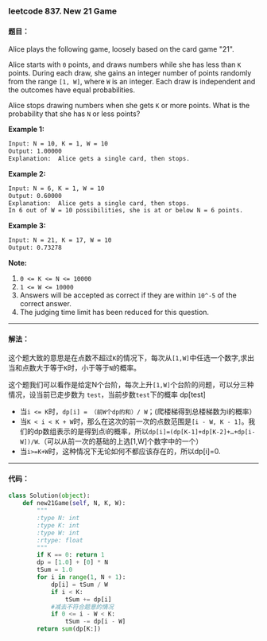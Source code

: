 ### leetcode 837. New 21 Game

#### 题目：

Alice plays the following game, loosely based on the card game "21".

Alice starts with `0` points, and draws numbers while she has less than `K` points.  During each draw, she gains an integer number of points randomly from the range `[1, W]`, where `W` is an integer.  Each draw is independent and the outcomes have equal probabilities.

Alice stops drawing numbers when she gets `K` or more points.  What is the probability that she has `N` or less points?

**Example 1:**

```bash
Input: N = 10, K = 1, W = 10
Output: 1.00000
Explanation:  Alice gets a single card, then stops.
```

**Example 2:**

```bash
Input: N = 6, K = 1, W = 10
Output: 0.60000
Explanation:  Alice gets a single card, then stops.
In 6 out of W = 10 possibilities, she is at or below N = 6 points.
```

**Example 3:**

```bash
Input: N = 21, K = 17, W = 10
Output: 0.73278
```

**Note:**

1. `0 <= K <= N <= 10000`
2. `1 <= W <= 10000`
3. Answers will be accepted as correct if they are within `10^-5` of the correct answer.
4. The judging time limit has been reduced for this question.

----

#### 解法：

这个题大致的意思是在点数不超过`K`的情况下，每次从`[1,W]`中任选一个数字,求出当和点数大于等于`K`时，小于等于`N`的概率。

这个题我们可以看作是给定N个台阶，每次上升`[1,W]`个台阶的问题，可以分三种情况，设当前已走步数为 `test`，当前步数`test`下的概率 dp[test]

- 当`i <= K`时，`dp[i] = （前W个dp的和）/ W`；(爬楼梯得到总楼梯数为i的概率）
- 当`K < i < K + W`时，那么在这次的前一次的点数范围是`[i - W, K - 1]`。我们的dp数组表示的是得到点i的概率，所以`dp[i]=(dp[K-1]+dp[K-2]+…+dp[i-W])/W`.（可以从前一次的基础的上选[1,W]个数字中的一个）
- 当`i>=K+W`时，这种情况下无论如何不都应该存在的，所以dp[i]=0.

-----

#### 代码：

```python
class Solution(object):
    def new21Game(self, N, K, W):
        """
        :type N: int
        :type K: int
        :type W: int
        :rtype: float
        """
        if K == 0: return 1
        dp = [1.0] + [0] * N
        tSum = 1.0
        for i in range(1, N + 1):
            dp[i] = tSum / W
            if i < K:
                tSum += dp[i]
            #减去不符合题意的情况
            if 0 <= i - W < K:
                tSum -= dp[i - W]
        return sum(dp[K:])
```

